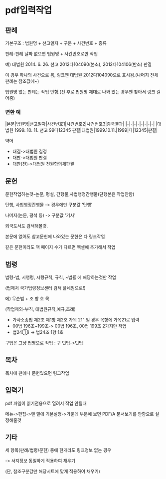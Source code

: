 # pdf입력작업


## 판례

기본구조 : 법원명 + 선고일자 + 구분 + 사건번호 + 종류

판례-판례 날짜 없으면 법원명 + 사건번호로만 작업

예) 대법원 2014. 6. 26. 선고 2012다104090(본소), 2012다104106(반소) 판결

이 경우 하나의 사건으로 봄, 링크엔 대법원 2012다104090으로 표시됨.(나머지 전체 판례는 참조값에~)

법원명 없는 판례는 작업 안함.(전 후로 법원명 제대로 나와 있는 경우엔 찾아서 링크 걸어줌)

### 변환 예
|본문|법원명|선고일자|사건번호1|사건번호2|사건번호3|종국결과|
|-|-|-|-|-|-|-|-|
|대법원 1999. 10. 11. 선고 99다12345 판결|대법원|1999.10.11.|1999|다|12345|판결|

약어
 - 대결->대법원 결정
 - 대판->대법원 판결
 - 대판(전)->대법원 전원합의체판결



## 문헌
문헌작업하는것-논문, 평설, 간행물,사법행정간행물(단행본은 작업안함)

단행, 사법행정간행물 -> 경우에만 구분값 '단행'

나머지(논문, 평석 등) -> 구분값 '기사'

외국도서도 검색해볼것.

본문에 없어도 참고문헌에 나와있는 문헌은 다 링크작업

같은 문헌이라도 책 페이지 수가 다르면 엑셀에 추가해서 작업



## 법령
법령-법, 시행령, 시행규칙, 규칙, ~법률 에 해당하는것만 작업

(법제처 국가법령정보센터 검색 풀네임으로!)

에) 무슨법 + 조 항 호 목

(작업제외-부칙, 대법원규칙,예규,조례)

 - 가사소송법 제2조 제1항 제2호 가목 21" 일 경우 목항에 가목21로 입력
 - 00법 196조~199조-> 00법 196조, 00법 199조 2가지만 작업
 - 법24①ⅰ -> 법24조 1항 1호

구법은 그냥 법명으로 작업 : 구 민법->민법


## 목차 
목차에 판례나 문헌있으면 링크작업



## 입력기

pdf 파일이 읽기전용으로 열려서 작업 안될때

메뉴->편집->맨 밑에 기본설정->가운데 부분에 보면 PDF/A 문서보기를 안함으로 설정해줄것

## 기타
세 항목(판례/법령/문헌) 중에 한개라도 링크정보 없는 경우

-> 서지정보 동일하게 적용하여 채우기

(단, 참조구분값만 해당시트에 맞게 적용하여 채우기)
